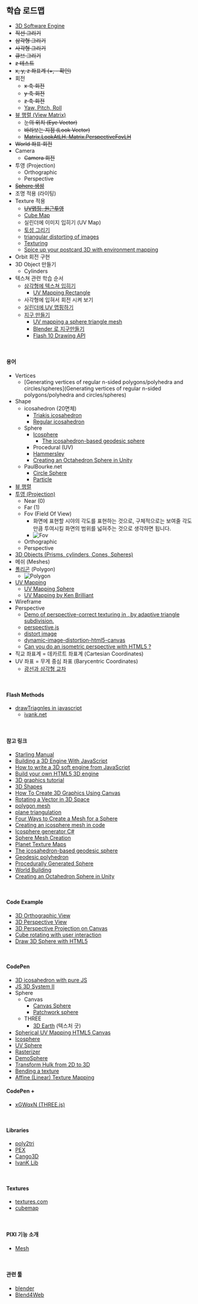 ## 학습 로드맵

- [3D Software Engine](https://www.davrous.com/category/3d-software-engine/)
- ~~직선 그리기~~
- ~~삼각형 그리기~~
- ~~사각형 그리기~~
- ~~큐브 그리기~~
- ~~z  테스트~~
- ~~x, y, z 좌표계 (+, - 확인)~~
- 회전
  - ~~x 축 회전~~
  - ~~y 축 회전~~
  - ~~z 축 회전~~ 
  - [Yaw, Pitch, Roll](http://planning.cs.uiuc.edu/node102.html)
- [뷰 행렬 (View Matrix)](http://egloos.zum.com/EireneHue/v/984622)
  - ~~눈의 위치 (Eye Vector)~~
  - ~~바라보는 지점 (Look Vector)~~
  - ~~[Matrix.LookAtLH, Matrix.PerspectiveFovLH](http://blog.naver.com/tramper2/100060771566)~~
- ~~World 좌표 회전~~ 
- Camera
  - ~~Camera 회전~~
- 투영 (Projection)
  - Orthographic
  - Perspective
- ~~[Sphere 생성](http://blog.andreaskahler.com/2009/06/creating-icosphere-mesh-in-code.html)~~
- 조명 적용 (라이팅)
- Texture 적용
  - ~~[UV맵핑, 원근투영](http://jidolstar.tistory.com/543)~~
  - [Cube Map](http://jidolstar.tistory.com/574)
  - 실린더에 이미지 입히기 (UV  Map)
  - [토성 그리기](http://jidolstar.tistory.com/547) 
  - [triangular distorting of images](https://codeslashslashcomment.com/2012/12/12/dynamic-image-distortion-html5-canvas/)
  - [Texturing](http://www8.cs.umu.se/kurser/TDBC07/HT04/handouts/HO-lecture11.pdf)
  - [Spice up your postcard 3D with environment mapping](http://www.derschmale.com/2009/06/01/spice-up-your-postcard-3d-with-environment-mapping/)
- Orbit 회전 구현
- 3D Object 만들기
  - Cylinders
- 텍스쳐 관련 학습 순서
  - [삼각형에 텍스쳐 입히기](https://codeslashslashcomment.com/2012/12/12/dynamic-image-distortion-html5-canvas/)
    - [UV Mapping Rectangle](http://jsfiddle.net/pB5A9/1/)
  - 사각형에 입혀서 회전 시켜 보기
  - [실린더에 UV 맵핑하기](http://jidolstar.tistory.com/545)
  - [지구 만들기](https://www.binpress.com/tutorial/creating-an-octahedron-sphere/162)
    - [UV mapping a sphere triangle mesh](https://mft-dev.dk/category/game-engine/)
    - [Blender 로 지구만들기](https://www.davrous.com/2013/06/17/tutorial-part-3-learning-how-to-write-a-3d-soft-engine-in-c-ts-or-js-loading-meshes-exported-from-blender/)
    - [Flash 10 Drawing API](http://www.senocular.com/flash/tutorials/flash10drawingapi/)

<br>

#### 용어

- Vertices
  - [Generating vertices of regular n-sided polygons/polyhedra and circles/spheres](Generating vertices of regular n-sided polygons/polyhedra and circles/spheres)
- Shape
  - icosahedron (20면체)
    - [Triakis icosahedron](https://en.wikipedia.org/wiki/Triakis_icosahedron)
    - [Regular icosahedron](https://en.wikipedia.org/wiki/Regular_icosahedron)
  - Sphere
    - [Icosphere](https://github.com/hughsk/icosphere)
      - [The icosahedron-based geodesic sphere](http://donhavey.com/blog/tutorials/tutorial-3-the-icosahedron-sphere/)
    - Procedural (UV)
    - [Hammersley](http://www.cse.cuhk.edu.hk/~ttwong/papers/udpoint/udpoint.pdf)
    - [Creating an Octahedron Sphere in Unity](https://www.binpress.com/tutorial/creating-an-octahedron-sphere/162)
  - PaulBourke.net
    - [Circle Sphere](http://paulbourke.net/geometry/circlesphere/)
    - [Particle](http://paulbourke.net/miscellaneous/particle/)
- [뷰 행렬](http://egloos.zum.com/EireneHue/v/984622)
- [투영 (Projection)](http://egloos.zum.com/EireneHue/v/985792)
  - Near (0)
  - Far (1)
  - Fov (Field Of View)
    - 화면에 표현할 시야의 각도를 표현하는 것으로, 구체적으로는 보여줄 각도만큼 투여시킬 화면의 범위를 넓혀주는 것으로 생각하면 됩니다.
    - ![Fov](http://pds27.egloos.com/pds/201401/29/96/d0136696_52e8ceb27d42d.png) 
  - Orthographic
  - Perspective
- [3D Objects (Prisms, cylinders, Cones, Spheres)](http://www.shmoop.com/basic-geometry/three-d-prisms-cylinders-cones-spheres.html)
- 메쉬 (Meshes)
- [폴리곤](https://en.wikipedia.org/wiki/Polygon_mesh) (Polygon)
  - ![Polygon](https://upload.wikimedia.org/wikipedia/commons/thumb/6/6d/Mesh_overview.svg/720px-Mesh_overview.svg.png)
- [UV Mapping](https://en.wikipedia.org/wiki/UV_mapping)
  - [UV Mapping Sphere](http://mft-dev.dk/uv-mapping-sphere/)
  - [UV Mapping by Ken Brilliant](http://www.yoshii.com/zbrush/tutrial/tutorial01/UV%20Mapping.htm)
- Wireframe
- Perspective
  - [Demo of perspective-correct texturing in <canvas>, by adaptive triangle subdivision.](http://tulrich.com/geekstuff/canvas/perspective.html)
  - [perspective.js](http://www.html5.jp/test/perspective_canvas/demo1_en.html)
  - [distort image](http://jsfiddle.net/rjw57/CJy24/)
  - [dynamic-image-distortion-html5-canvas](https://codeslashslashcomment.com/2012/12/12/dynamic-image-distortion-html5-canvas/)
  - [Can you do an isometric perspective with HTML5 <canvas>?](http://stackoverflow.com/questions/5186013/can-you-do-an-isometric-perspective-with-html5-canvas)
- 직교 좌표계 = 데카르트 좌표계 (Cartesian Coordinates)
- UV 좌표 = 무게 중심 좌표 (Barycentric Coordinates)
  - [광선과 삼각형 교차](http://mycom333.blogspot.kr/2013/10/intersecting-ray-and-triangle.html)

<br>

#### Flash Methods

- [drawTriagnles in javascript](http://lib.ivank.net/?p=demos&d=pseudo3D)
  - [ivank.net](http://lib.ivank.net/)

<br>

#### 참고 링크

- [Starling Manual](http://manual.starling-framework.org/ko/#_메쉬_meshes)
- [Building a 3D Engine With JavaScript](https://www.sitepoint.com/building-3d-engine-javascript/)
- [How to write a 3D soft engine from JavaScript](https://www.davrous.com/2013/06/13/tutorial-series-learning-how-to-write-a-3d-soft-engine-from-scratch-in-c-typescript-or-javascript/)
- [Build your own HTML5 3D engine](http://www.creativebloq.com/3d/build-your-own-html5-3d-engine-7112935)
- [3D graphics tutorial](http://petercollingridge.appspot.com/3D-tutorial/)
- [3D Shapes](https://www.khanacademy.org/computing/computer-programming/programming-games-visualizations/programming-3d-shapes/a/what-are-3d-shapes)
- [How To Create 3D Graphics Using Canvas](https://msdn.microsoft.com/en-us/library/hh535759(v=vs.85).aspx)
- [Rotating a Vector in 3D Space](http://stackoverflow.com/questions/14607640/rotating-a-vector-in-3d-space)
- [polygon mesh](https://en.wikipedia.org/wiki/Polygon_mesh)
- [plane triangulation](https://github.com/r3mi/poly2tri.js)
- [Four Ways to Create a Mesh for a Sphere](https://gamedevdaily.io/four-ways-to-create-a-mesh-for-a-sphere-d7956b825db4)
- [Creating an icosphere mesh in code](http://blog.andreaskahler.com/2009/06/creating-icosphere-mesh-in-code.html)
- [Icosphere generator C#](http://disq.us/url?url=http%3A%2F%2Fcodescrib.blogspot.com%2F%3AGTwU4dcq96lIEIpJc8INii4ptuY&cuid=104353)
- [Sphere Mesh Creation](http://sol.gfxile.net/sphere/index.html)
- [Planet Texture Maps](http://planetpixelemporium.com/earth.html)
- [The icosahedron-based geodesic sphere](http://donhavey.com/blog/tutorials/tutorial-3-the-icosahedron-sphere/)
- [Geodesic polyhedron](https://en.wikipedia.org/wiki/Geodesic_polyhedron)
- [Procedurally Generated Sphere](http://jacksondunstan.com/articles/1904)
- [World Building](http://pcg.wikidot.com/pcg-algorithm:world-building)
- [Creating an Octahedron Sphere in Unity](http://www.binpress.com/tutorial/creating-an-octahedron-sphere/162)

<br>

#### Code Example

- [3D Orthographic View](http://codepen.io/SitePoint/pen/obapXL)
- [3D Perspective View](http://codepen.io/SitePoint/pen/VeEyvm)
- [3D Perspective Projection on Canvas](http://thecodeplayer.com/walkthrough/3d-perspective-projection-canvas-javascript)
- [Cube rotating with user interaction](https://www.khanacademy.org/computer-programming/cube-rotating-with-user-interaction/5953495622746112)
- [Draw 3D Sphere with HTML5](http://www.bitstorm.it/blog/en/2011/05/3d-sphere-html5-canvas/)

<br>

#### CodePen

- [3D icosahedron with pure JS](https://codepen.io/mcdorli/pen/LkdoZo)
- [JS 3D System II](https://codepen.io/ploom/pen/jVLbJM)
- Sphere
  - Canvas
    - [Canvas Sphere](https://codepen.io/jaburns/pen/nEpjA)
    - [Patchwork sphere](https://codepen.io/enxaneta/pen/rLmKOL)
  - THREE
    - [3D Earth](https://codepen.io/bartuc/pen/yMMyav) (텍스처 굿)
- [Spherical UV Mapping HTML5 Canvas](https://codepen.io/jonbrennecke/pen/zqDaj/)
- [Icosphere](https://github.com/hughsk/icosphere)
- [UV Sphere](http://codepen.io/mcdorli/pen/NAByWV)
- [Rasterizer](http://codepen.io/tholman/pen/qLsCb)
- [DemoSphere](http://codepen.io/tmrDevelops/pen/gabRKW)
- [Transform Hulk from 2D to 3D](http://codepen.io/yangfan44777/pen/psvmB)
- [Bending a texture](http://codepen.io/killroy/pen/QEoELB)
- [Affine (Linear) Texture Mapping](http://codepen.io/neur0sys/pen/LWBWYm)

#### CodePen +

- [xGWqxN (THREE.js)](http://codepen.io/seyself/pen/xGWqxN)

<br>

#### Libraries

- [poly2tri](https://github.com/r3mi/poly2tri.js)
- [PEX](https://vorg.github.io/pex/)
- [Cango3D](http://www.arc.id.au/Canvas3DGraphics.html)
- [IvanK Lib](http://lib.ivank.net/)

<br>

#### Textures

- [textures.com](https://www.textures.com/)
- [cubemap](http://www.humus.name/index.php?page=Textures)

<br>

#### PIXI 기능 소개

- [Mesh](http://wow.techbrood.com/fiddle/31419)

<br>

#### 관련 툴

- [blender](https://docs.blender.org/manual/ko/dev/index.html)
- [Blend4Web](https://www.blend4web.com/en/)

<br>